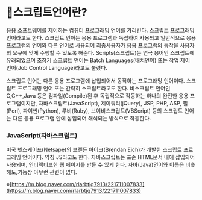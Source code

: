 # 📖스크립트언어란?
응용 소프트웨어를 제어하는 컴퓨터 프로그래밍 언어를 가리킨다. 스크립트 프로그래밍 언어라고도 한다. 스크립트 언어는 응용 프로그램과 독립하여 사용되고 일반적으로 응용 프로그램의 언어와 다른 언어로 사용되어 최종사용자가 응용 프로그램의 동작을 사용자의 요구에 맞게 수행할 수 있도록 해준다.
Scripts(스크립트)는 연극 용어인 스크립트에 유래되었으며 초창기 스크립트 언어는 Batch Languages(배치언어) 또는 작업 제어 언어(Job Control Language)라고도 불렸다.

스크립트 언어는 다른 응용 프로그램에 삽입되어서 동작하는 프로그래밍 언어이다. 스크립트 프로그래밍 언어 또는 간략히 스크립트라고도 한다. 비스크립트 언어인 C,C++,Java 등은 컴파일(Compile)된 후 독립적으로 작동하는 하나의 완전한 응용 프로그램이지만, 자바스크립트(JavaScript), 제이쿼리(jQuery), JSP, PHP, ASP, 펄(Perl), 파이썬(Python), 루비(Ruby), 브이비스크립트(VBScript) 등의 스크립트 언어는 다른 응용 프로그램 안에 삽입되어 해석되는 방식으로 작동한다.

### **JavaScript(자바스크립트)**

미국 넷스케이프(Netsape)의 브렌든 아이크(Brendan Eich)가 개발한 스크립트 프로그래밍 언어이다. 약칭 JS라고도 한다. 자바스크립트는 표준 HTML문서 내에 삽입되어 사용되며, 인터랙티브한 웹 페이지를 만들 수 있게 한다. 자바(Java)언어와 이름은 비슷해도,기능상 아무런 관련이 없다.

※[https://m.blog.naver.com/rlarbtjq7913/221711007833](https://m.blog.naver.com/rlarbtjq7913/221711007833)
